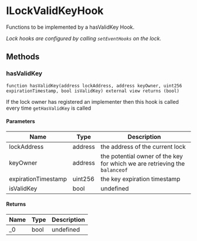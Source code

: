 # ILockValidKeyHook

Functions to be implemented by a hasValidKey Hook.

_Lock hooks are configured by calling `setEventHooks` on the lock._

## Methods

### hasValidKey

```solidity
function hasValidKey(address lockAddress, address keyOwner, uint256 expirationTimestamp, bool isValidKey) external view returns (bool)
```

If the lock owner has registered an implementer then this hook is called every time `getHasValidKey` is called

#### Parameters

| Name                | Type    | Description                                                                |
| ------------------- | ------- | -------------------------------------------------------------------------- |
| lockAddress         | address | the address of the current lock                                            |
| keyOwner            | address | the potential owner of the key for which we are retrieving the `balanceof` |
| expirationTimestamp | uint256 | the key expiration timestamp                                               |
| isValidKey          | bool    | undefined                                                                  |

#### Returns

| Name | Type | Description |
| ---- | ---- | ----------- |
| \_0  | bool | undefined   |
